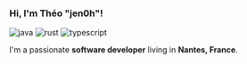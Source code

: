 ### Hi, I'm Théo "jen0h"!
![java](https://img.shields.io/static/v1?logo=java&label=&message=Java&color=111&logoColor=AAA&style=flat-square)
![rust](https://img.shields.io/static/v1?logo=rust&label=&message=Rust&color=111&logoColor=AAA&style=flat-square)
![typescript](https://img.shields.io/static/v1?logo=typescript&label=&message=Typescript&color=111&logoColor=AAA&style=flat-square)

I'm a passionate **software developer** living in **Nantes, France**.
